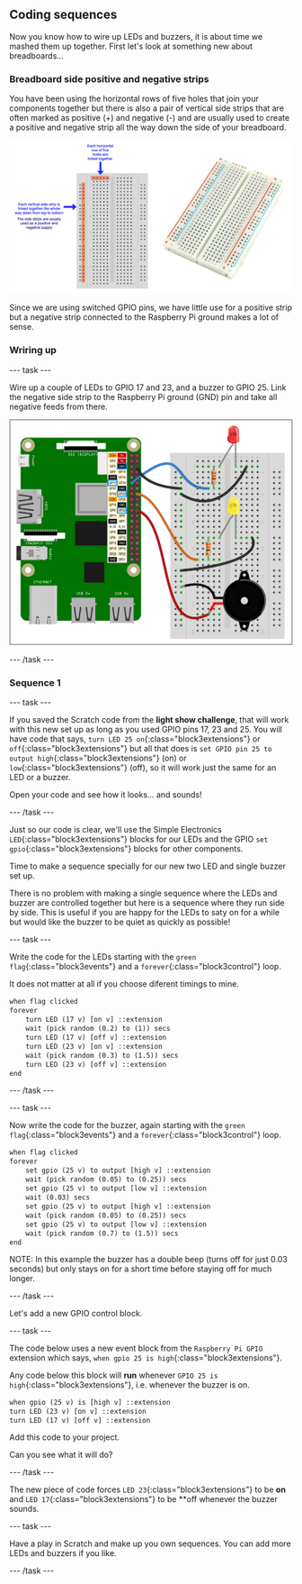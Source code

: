 ## Coding sequences

Now you know how to wire up LEDs and buzzers, it is about time we mashed them up together. First let's look at something new about breadboards...

### Breadboard side positive and negative strips

You have been using the horizontal rows of five holes that join your components together but there is also a pair of vertical side strips that are often marked as positive (+) and negative (-) and are usually used to create a positive and negative strip all the way down the side of your breadboard. 

![Breadboard](images/sequences_breadboardSideStrip.png)

Since we are using switched GPIO pins, we have little use for a positive strip but a negative strip connected to the Raspberry Pi ground makes a lot of sense.

### Wriring up

--- task ---

Wire up a couple of LEDs to GPIO 17 and 23, and a buzzer to GPIO 25. Link the negative side strip to the Raspberry Pi ground (GND) pin and take all negative feeds from there.

![Two LEDs and a buzzer](images/sequences_2LEDsAnd1Buzzer.png)

--- /task ---

### Sequence 1

--- task ---

If you saved the Scratch code from the **light show challenge**, that will work with this new set up as long as you used GPIO pins 17, 23 and 25. You will have code that says, `turn LED 25 on`{:class="block3extensions"} or `off`{:class="block3extensions"} but all that does is `set GPIO pin 25 to output high`{:class="block3extensions"} (on) or `low`{:class="block3extensions"} (off), so it will work just the same for an LED or a buzzer.

Open your code and see how it looks... and sounds!

--- /task ---

Just so our code is clear, we'll use the Simple Electronics `LED`{:class="block3extensions"} blocks for our LEDs and the GPIO `set gpio`{:class="block3extensions"} blocks for other components.

Time to make a sequence specially for our new two LED and single buzzer set up.

There is no problem with making a single sequence where the LEDs and buzzer are controlled together but here is a sequence where they run side by side. This is useful if you are happy for the LEDs to saty on for a while but would like the buzzer to be quiet as quickly as possible!

--- task ---

Write the code for the LEDs starting with the `green flag`{:class="block3events"} and a `forever`{:class="block3control"} loop.

It does not matter at all if you choose diferent timings to mine.

```blocks3
when flag clicked
forever
    turn LED (17 v) [on v] ::extension
    wait (pick random (0.2) to (1)) secs
    turn LED (17 v) [off v] ::extension
    turn LED (23 v) [on v] ::extension
    wait (pick random (0.3) to (1.5)) secs
    turn LED (23 v) [off v] ::extension
end
```

--- /task ---

--- task ---

Now write the code for the buzzer, again starting with the `green flag`{:class="block3events"} and a `forever`{:class="block3control"} loop.

```blocks3
when flag clicked
forever
    set gpio (25 v) to output [high v] ::extension
    wait (pick random (0.05) to (0.25)) secs
    set gpio (25 v) to output [low v] ::extension
    wait (0.03) secs
    set gpio (25 v) to output [high v] ::extension
    wait (pick random (0.05) to (0.25)) secs
    set gpio (25 v) to output [low v] ::extension
    wait (pick random (0.7) to (1.5)) secs
end
```
NOTE: In this example the buzzer has a double beep (turns off for just 0.03 seconds) but only stays on for a short time before staying off for much longer.

--- /task ---

Let's add a new GPIO control block.

--- task ---

The code below uses a new event block from the `Raspberry Pi GPIO` extension which says, `when gpio 25 is high`{:class="block3extensions"}.

Any code below this block will **run** whenever `GPIO 25 is high`{:class="block3extensions"}, i.e. whenever the buzzer is on.

```blocks3
when gpio (25 v) is [high v] ::extension
turn LED (23 v) [on v] ::extension
turn LED (17 v) [off v] ::extension
```

Add this code to your project.

Can you see what it will do?

--- /task ---

The new piece of code forces `LED 23`{:class="block3extensions"} to be **on** and `LED 17`{:class="block3extensions"} to be **off whenever the buzzer sounds. 

--- task ---

Have a play in Scratch and make up you own sequences. You can add more LEDs and buzzers if you like.

--- /task ---

